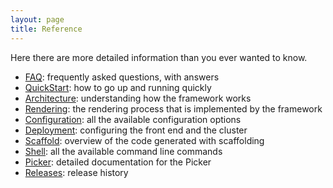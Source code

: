 ```yaml
---
layout: page
title: Reference
---
```

Here there are more detailed information than you ever wanted to know.

- [FAQ](reference/FAQ.html): frequently asked questions, with answers
- [QuickStart](reference/QuickStart.html): how to go up and running quickly
- [Architecture](reference/Architecture.html): understanding how the framework works
- [Rendering](reference/Rendering.html): the rendering process that is implemented by the framework
- [Configuration](reference/Configuration.html): all the available configuration options
- [Deployment](reference/Deployment.html): configuring the front end and the cluster
- [Scaffold](reference/Scaffold.html): overview of the code generated with scaffolding
- [Shell](reference/Shell.html): all the available command line commands 
- [Picker](reference/Picker.html): detailed documentation for the Picker
- [Releases](https://github.com/sciabarra/AgileSites/releases): release history

